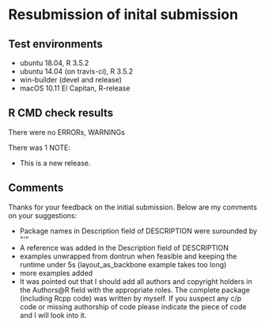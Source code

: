 # Resubmission of inital submission

## Test environments

* ubuntu 18.04, R 3.5.2
* ubuntu 14.04 (on travis-ci), R 3.5.2
* win-builder (devel and release)
* macOS 10.11 El Capitan, R-release

## R CMD check results

There were no ERRORs, WARNINGs 

There was 1 NOTE:

* This is a new release.

## Comments

Thanks for your feedback on the initial submission. Below are my comments on your suggestions:

- Package names in Description field of DESCRIPTION were surounded by "'"
- A reference was added in the Description field of DESCRIPTION
- examples unwrapped from dontrun when feasible and keeping the runtime under 5s (layout_as_backbone example takes too long)
- more examples added 
- It was pointed out that I should add all authors and copyright holders in the Authors@R field with 
the appropriate roles. The complete package (including Rcpp code) was written by myself. 
If you suspect any c/p code or missing authorship of code please indicate the piece of code and I will look into it. 

